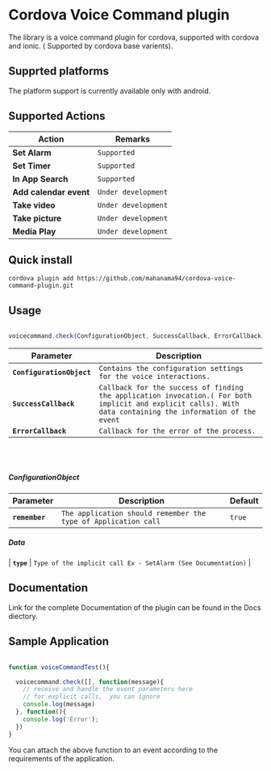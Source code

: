 # Cordova Voice Command plugin

The library is a voice command plugin for cordova, supported with cordova and ionic. ( Supported by cordova base varients).

## Supprted platforms

The platform support is currently available only with android.

## Supported Actions

| Action| Remarks|
| ------------- |-------------|
|**Set Alarm** | `Supported` |
|**Set Timer** | `Supported` |
|**In App Search** | `Supported` |
|**Add calendar event** | `Under development` |  
|**Take video** | `Under development` |
|**Take picture** | `Under development` |
|**Media Play** | `Under development` |


## Quick install

`cordova plugin add https://github.com/mahanama94/cordova-voice-command-plugin.git`

## Usage

``` javascript

voicecommand.check(ConfigurationObject, SuccessCallback, ErrorCallback)

```

| Parameter| Description|
| ------------- |-------------|
| **`ConfigurationObject`**  | `Contains the configuration settings for the voice interactions.`|
| **`SuccessCallback`**     |  `Callback for the success of finding the application invocation.( For both implicit and explicit calls). With data containing the information of the event`    |
| **`ErrorCallback`**       | `Callback for the error of the process.`                                                                     |


<br><br>

##### ConfigurationObject


| Parameter| Description|Default|
| ------------- |-------------|------|
| **`remember`** | `The application should remember the type of Application call` | ```true ``` |

##### Data

| **`type`** | `Type of the implicit call Ex - SetAlarm (See Documentation)` |



## Documentation

Link for the complete Documentation of the plugin can be found in the Docs diectory.

## Sample Application

```javascript

function voiceCommandTest(){

  voicecommand.check([], function(message){
    // receive and handle the event parameters here
    // for explicit calls,  you can ignore
    console.log(message)
  }, function(){
    console.log('Error');
  })
}
```
You can attach the above function to an event according to the requirements of the application.
